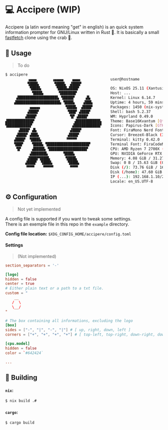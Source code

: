 # 💻 Accipere (WIP)
Accipere (a latin word meaning "get" in english) is an quick system information
prompter for GNU/Linux written in Rust 🦀. It is basically a small
[fastfetch](https://github.com/fastfetch-cli/fastfetch) clone using the crab
🦀.

## 📔 Usage
> To do

```bash
$ accipere
          ▗▄▄▄       ▗▄▄▄▄    ▄▄▄▖             user@hostname
          ▜███▙       ▜███▙  ▟███▛
           ▜███▙       ▜███▙▟███▛              OS: NixOS 25.11 (Xantusia) x86_64
            ▜███▙       ▜██████▛               Host: ...
     ▟█████████████████▙ ▜████▛     ▟▙         Kernel: Linux 6.14.7
    ▟███████████████████▙ ▜███▙    ▟██▙        Uptime: 4 hours, 59 mins
           ▄▄▄▄▖           ▜███▙  ▟███▛        Packages: 1450 (nix-system), 3298 (nix-user)
          ▟███▛             ▜██▛ ▟███▛         Shell: bash 5.2.37
         ▟███▛               ▜▛ ▟███▛          WM: Hyprland 0.49.0
▟███████████▛                  ▟██████████▙    Theme: Base16Kvantum [Qt], adw-gtk3 [GTK2/3/4]
▜██████████▛                  ▟███████████▛    Icons: Papirus-Dark [GTK2/3/4]
      ▟███▛ ▟▙               ▟███▛             Font: FiraMono Nerd Font (10pt) [GTK2/3/4]
     ▟███▛ ▟██▙             ▟███▛              Cursor: BreezeX-Black (32px)
    ▟███▛  ▜███▙           ▝▀▀▀▀               Terminal: kitty 0.42.0
    ▜██▛    ▜███▙ ▜██████████████████▛         Terminal Font: FiraCodeNFM-Reg (10pt)
     ▜▛     ▟████▙ ▜████████████████▛          CPU: AMD Ryzen 7 2700X (16) @ 3.95 GHz
           ▟██████▙       ▜███▙                GPU: NVIDIA GeForce RTX 2070
          ▟███▛▜███▙       ▜███▙               Memory: 4.08 GiB / 31.27 GiB (13%)
         ▟███▛  ▜███▙       ▜███▙              Swap: 0 B / 15.63 GiB (0%)
         ▝▀▀▀    ▀▀▀▀▘       ▀▀▀▘              Disk (/): 73.76 GiB / 168.38 GiB (44%) - ext4
                                               Disk (/home): 47.60 GiB / 59.50 GiB (80%) - ext4
                                               IP (...): 192.168.1.10/24
                                               Locale: en_US.UTF-8
```

## ⚙️ Configuration
> Not yet implemented

A config file is supported if you want to tweak some settings.<br>
There is an exemple file in this repo in the `example` directory.<br>

**Config file location:** `$XDG_CONFIG_HOME/accipere/config.toml`

#### Settings
> (Not implemented)
```toml
section_separators = '-'

[logo]
hidden = false
center = true
# Either plain text or a path to a txt file.
custom = "
    __
   /  \
   \__/
"

# The box containing all informations, excluding the logo
[box]
sides = ["-", "|", "-", "|"] # [ up, right, down, left ]
corners = ["+", "+", "+", "+"] # [ top-left, top-right, down-right, down-left ]

[cpu.model]
hidden = false
color = `#642424`

...
```

## 🔨 Building

#### `nix`:
```bash
$ nix build .#
```

#### `cargo`:
```bash
$ cargo build
```
